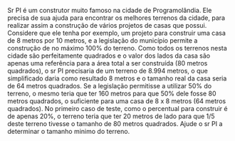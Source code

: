 Sr PI é um construtor muito famoso na cidade de Programolândia. Ele precisa de sua ajuda para encontrar os melhores terrenos da cidade, para realizar assim a construção de vários projetos de casas que possui.
Considere que ele tenha por exemplo, um projeto para construir uma casa de 8 metros por 10 metros, e a legislação do município permite a construção de no máximo 100% do terreno. Como todos os terrenos nesta cidade são perfeitamente quadrados e o valor dos lados da casa são apenas uma referência para a área total a ser construída (80 metros quadrados), o sr PI precisaria de um terreno de 8.994 metros, o que simplificado daria como resultado 8 metros e o tamanho real da casa seria de 64 metros quadrados. Se a legislação permitisse a utilizar 50% do terreno, o mesmo teria que ter 160 metros para que 50% dele fosse 80 metros quadrados, o suficiente para uma casa de 8 x 8 metros (64 metros quadrados). No primeiro caso de teste, como o percentual para construir é de apenas 20%, o terreno teria que ter 20 metros de lado para que 1/5 deste terreno tivesse o tamanho de 80 metros quadrados. Ajude o sr PI a determinar o tamanho minimo do terreno.
